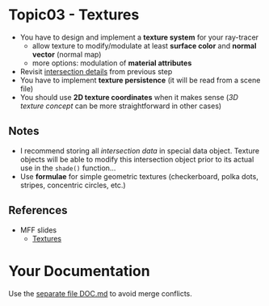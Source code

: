 # Topic03 - Textures
* You have to design and implement a **texture system** for your ray-tracer
  * allow texture to modify/modulate at least **surface color** and **normal vector**
    (normal map)
  * more options: modulation of **material attributes**
* Revisit [intersection details](../s05-Solids/README.md) from previous step
* You have to implement **texture persistence** (it will be read from a scene file)
* You should use **2D texture coordinates** when it makes sense
  (*3D texture concept* can be more straightforward in other cases)

## Notes
* I recommend storing all *intersection data* in special data object. Texture
  objects will be able to modify this intersection object prior to its actual use
  in the `shade()` function...
* Use **formulae** for simple geometric textures (checkerboard, polka dots,
  stripes, concentric circles, etc.)

## References
* MFF slides
  * [Textures](https://cgg.mff.cuni.cz/~pepca/lectures/pdf/prg-12-textures.pdf)

# Your Documentation
Use the [separate file DOC.md](DOC.md) to avoid merge conflicts.
